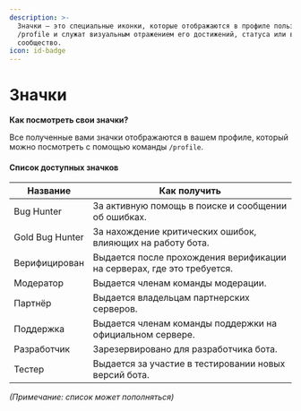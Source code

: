 ```yaml
---
description: >-
  Значки — это специальные иконки, которые отображаются в профиле пользователя
  /profile и служат визуальным отражением его достижений, статуса или вклада в
  сообщество.
icon: id-badge
---
```


# Значки

**Как посмотреть свои значки?**

Все полученные вами значки отображаются в вашем профиле, который можно посмотреть с помощью команды `/profile`.

#### Список доступных значков

| Название        | Как получить                                                           |
| --------------- | ---------------------------------------------------------------------- |
| Bug Hunter      | За активную помощь в поиске и сообщении об ошибках.                    |
| Gold Bug Hunter | За нахождение критических ошибок, влияющих на работу бота.             |
| Верифицирован   | Выдается после прохождения верификации на серверах, где это требуется. |
| Модератор       | Выдается членам команды модерации.                                     |
| Партнёр         | Выдается владельцам партнерских серверов.                              |
| Поддержка       | Выдается членам команды поддержки на официальном сервере.              |
| Разработчик     | Зарезервировано для разработчика бота.                                 |
| Тестер          | Выдается за участие в тестировании новых версий бота.                  |

_(Примечание: список может пополняться)_
